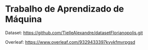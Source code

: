# Trabalho de Aprendizado de Máquina


Dataset: https://github.com/TielleAlexandre/datasetFlorianopolis.git

Overleaf: https://www.overleaf.com/9329433397kvykfmvrpgsd
